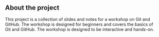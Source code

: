## About the project

This project is a collection of slides and notes for a workshop on Git and GitHub. The workshop is designed for beginners and covers the basics of Git and GitHub. The workshop is designed to be interactive and hands-on.
